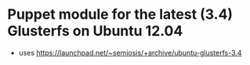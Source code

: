# Puppet module for the latest (3.4) Glusterfs on Ubuntu 12.04


- uses https://launchpad.net/~semiosis/+archive/ubuntu-glusterfs-3.4